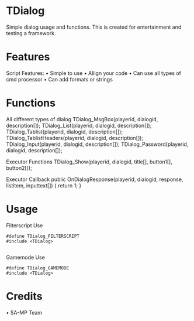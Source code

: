 # TDialog
Simple dialog usage and functions.
This is created for entertainment and testing a 
framework.

# Features
Script Features:
  • Simple to use
  • Allign your code
  • Can use all types of cmd processor
  • Can add formats or strings

# Functions
All different types of dialog
TDialog_MsgBox(playerid, dialogid, description[]);
TDialog_List(playerid, dialogid, description[]);
TDialog_Tablist(playerid, dialogid, description[]);
TDialog_TablistHeaders(playerid, dialogid, description[]);
TDialog_Input(playerid, dialogid, description[]);
TDialog_Password(playerid, dialogid, description[]);

Executor Functions
TDialog_Show(playerid, dialogid, title[], button1[], button2[]);

Executor Callback
public OnDialogResponse(playerid, dialogid, response, listitem, inputtext[])
{
    return 1;
}

# Usage
Filterscript Use
```
#define TDialog_FILTERSCRIPT
#include <TDialog>


```
Gamemode Use
```
#define TDialog_GAMEMODE
#include <TDialog>
```


# Credits
  • SA-MP Team
